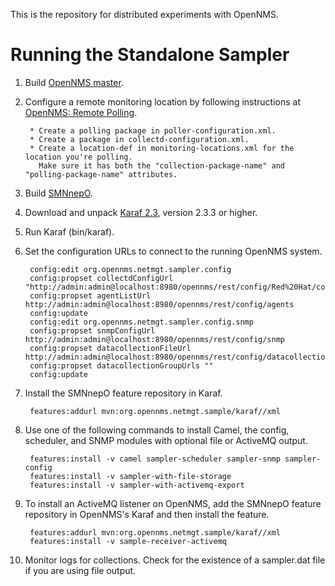 This is the repository for distributed experiments with OpenNMS.

Running the Standalone Sampler
==============================

1. Build [OpenNMS master](http://github.com/OpenNMS/opennms.git).
1. Configure a remote monitoring location by following instructions at [OpenNMS: Remote Polling](http://www.opennms.org/wiki/Remote_Polling).

        * Create a polling package in poller-configuration.xml.
        * Create a package in collectd-configuration.xml.
        * Create a location-def in monitoring-locations.xml for the location you're polling.
          Make sure it has both the "collection-package-name" and "polling-package-name" attributes.

1. Build [SMNnepO](http://github.com/OpenNMS/smnnepo.git).
1. Download and unpack [Karaf 2.3](http://karaf.apache.org/index/community/download.html), version 2.3.3 or higher.
1. Run Karaf (bin/karaf).
1. Set the configuration URLs to connect to the running OpenNMS system.

        config:edit org.opennms.netmgt.sampler.config
        config:propset collectdConfigUrl "http://admin:admin@localhost:8980/opennms/rest/config/Red%20Hat/collection"
        config:propset agentListUrl http://admin:admin@localhost:8980/opennms/rest/config/agents
        config:update
        config:edit org.opennms.netmgt.sampler.config.snmp
        config:propset snmpConfigUrl http://admin:admin@localhost:8980/opennms/rest/config/snmp
        config:propset datacollectionFileUrl http://admin:admin@localhost:8980/opennms/rest/config/datacollection
        config:propset datacollectionGroupUrls ""
        config:update

1. Install the SMNnepO feature repository in Karaf.

        features:addurl mvn:org.opennms.netmgt.sample/karaf//xml

1. Use one of the following commands to install Camel, the config, scheduler, and SNMP modules with optional file or ActiveMQ output.

        features:install -v camel sampler-scheduler sampler-snmp sampler-config
        features:install -v sampler-with-file-storage
        features:install -v sampler-with-activemq-export

1. To install an ActiveMQ listener on OpenNMS, add the SMNnepO feature repository in OpenNMS's Karaf and then install the feature.

        features:addurl mvn:org.opennms.netmgt.sample/karaf//xml
        features:install -v sample-receiver-activemq

1. Monitor logs for collections. Check for the existence of a sampler.dat file if you are using file output.
